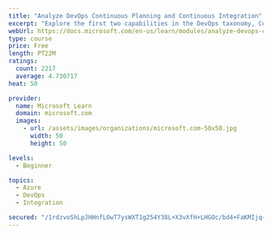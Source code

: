 ```yaml
---
title: "Analyze DevOps Continuous Planning and Continuous Integration"
excerpt: "Explore the first two capabilities in the DevOps taxonomy, Continuous Planning and Continuous Integration."
webUrl: https://docs.microsoft.com/en-us/learn/modules/analyze-devops-continuous-planning-intergration/
type: course
price: Free
length: PT22M
ratings:
  count: 2217
  average: 4.730717
heat: 50

provider:
  name: Microsoft Learn
  domain: microsoft.com
  images:
    - url: /assets/images/organizations/microsoft.com-50x50.jpg
      width: 50
      height: 50

levels:
  - Beginner

topics:
  - Azure
  - DevOps
  - Integration

secured: "/1rdzvoShLpJHHnfLOwT7ysWXT1g254Y38L+X3vXfH+LHGOc/bd4+FaKMIjq+1G+ZSI+Dl0tNGRa5Q0dosFhCHSaj9qUvq9m0Pb0gGXFjZ7OF/k7ilo+vnfKNx4y2Jv+JuGKJZZoNds7ql5+0GRZ5a7mr2zSk8WD9AovrqavcWTFh1zhGCNWzLpmNDtZdF7w5AHIFWlQ6GmCGAsdF8d7gPj+XP3fOXtoq6dk+yGFn80Nya6lR8w3sZUrPzlX/Or9fxIaKWsBLBkjz3SNs+dwWzBscRBAKCLa26312x1pKb3mdRMblwkwjXsugZG7nLb1uvGFgHseAd/wPFm5gkOCmGx/3Gnhy46JjIlntYIwC9aAKYs6M0gFmnCa7+v2EuMzmCQsLeJ3nRaqbxZYKTuHqKUX3hX4zfA+g0YlFL6b0D8=;tGYMT/MidL5HawGF9Cltuw=="
---
```



